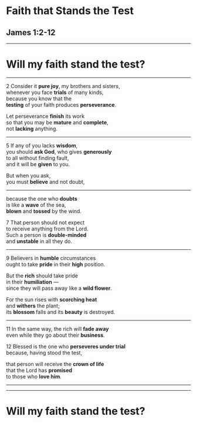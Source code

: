 <!-- .slide: data-background-image="http://sermons.seanho.com/img/bg/unsplash-JdY-P44WBpY-stormclouds.jpg" -->
# Faith that Stands the Test
## James 1:2-12

---
<!-- .slide: class="Q" data-background="white" -->
# Will my **faith** stand the **test**?

---

2 Consider it **pure joy**, my brothers and sisters, <br/>
whenever you face **trials** of many kinds, <br/>
because you know that the <br/>
**testing** of your faith produces **perseverance**.

Let perseverance **finish** its work <br/>
so that you may be **mature** and **complete**, <br/>
not **lacking** anything.

---

5 If any of you lacks **wisdom**, <br/>
you should **ask God**, who gives **generously** <br/>
to all without finding fault, <br/>
and it will be **given** to you.

But when you ask, <br/>
you must **believe** and not doubt,

---

because the one who **doubts** <br/>
is like a **wave** of the sea, <br/>
**blown** and **tossed** by the wind.

7 That person should not expect <br/>
to receive anything from the Lord. <br/>
Such a person is **double-minded** <br/>
and **unstable** in all they do.

---

9 Believers in **humble** circumstances <br/>
ought to take **pride** in their **high** position.

But the **rich** should take pride <br/>
in their **humiliation** —  <br/>
since they will pass away like a **wild flower**.

For the sun rises with **scorching heat** <br/>
and **withers** the plant; <br/>
its **blossom** falls and its **beauty** is destroyed.

---

11 In the same way, the rich will **fade away** <br/>
even while they go about their **business**.

12 Blessed is the one who **perseveres under trial** <br/>
because, having stood the test,

that person will receive the **crown of life** <br/>
that the Lord has **promised** <br/>
to those who **love him**.

---
<!-- .slide: background-image="http://sermons.seanho.com/img/bg/unsplash-JdY-P44WBpY-stormclouds.jpg" -->

---
<!-- .slide: class="Q" data-background="white" -->
# Will my **faith** stand the **test**?
